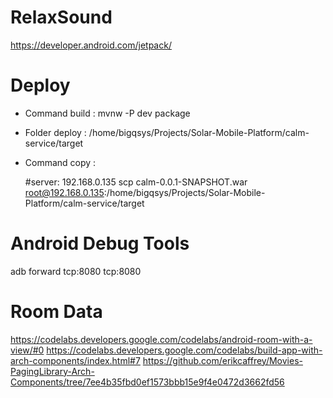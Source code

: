 # RelaxSound
https://developer.android.com/jetpack/

# Deploy
- Command build : mvnw -P dev package
- Folder deploy : /home/bigqsys/Projects/Solar-Mobile-Platform/calm-service/target
- Command copy : 

    #server: 192.168.0.135
    scp calm-0.0.1-SNAPSHOT.war root@192.168.0.135:/home/bigqsys/Projects/Solar-Mobile-Platform/calm-service/target

# Android Debug Tools
adb forward tcp:8080 tcp:8080

# Room Data
https://codelabs.developers.google.com/codelabs/android-room-with-a-view/#0
https://codelabs.developers.google.com/codelabs/build-app-with-arch-components/index.html#7
https://github.com/erikcaffrey/Movies-PagingLibrary-Arch-Components/tree/7ee4b35fbd0ef1573bbb15e9f4e0472d3662fd56
